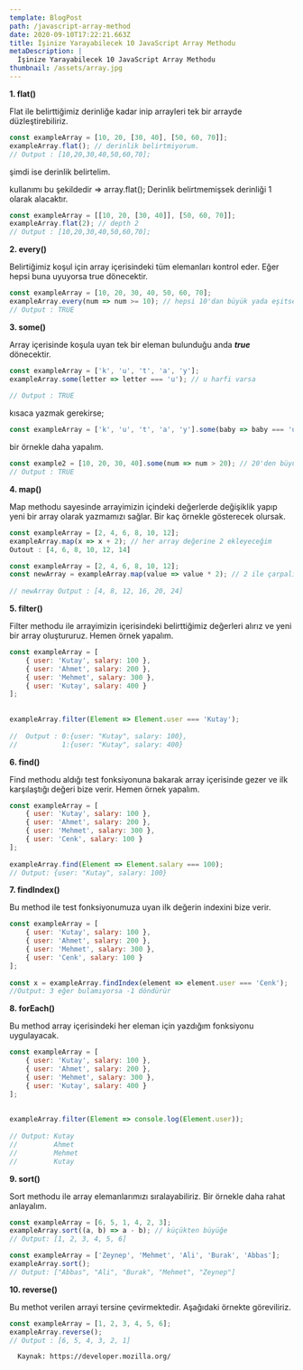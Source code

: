 ```yaml
---
template: BlogPost
path: /javascript-array-method
date: 2020-09-10T17:22:21.663Z
title: İşinize Yarayabilecek 10 JavaScript Array Methodu
metaDescription: |
  İşinize Yarayabilecek 10 JavaScript Array Methodu
thumbnail: /assets/array.jpg
---
```

**1. flat()**

Flat ile belirttiğimiz derinliğe kadar inip arrayleri tek bir arrayde düzleştirebiliriz.

```javascript
const exampleArray = [10, 20, [30, 40], [50, 60, 70]];
exampleArray.flat(); // derinlik belirtmiyorum. 
// Output : [10,20,30,40,50,60,70];
```



şimdi ise derinlik belirtelim.

kullanımı bu şekildedir => array.flat(<depth>); Derinlik belirtmemişsek derinliği 1 olarak alacaktır.



```javascript
const exampleArray = [[10, 20, [30, 40]], [50, 60, 70]];
exampleArray.flat(2); // depth 2 
// Output : [10,20,30,40,50,60,70];
```



**2. every()**

Belirtiğimiz koşul için array içerisindeki tüm elemanları kontrol eder. Eğer hepsi buna uyuyorsa true dönecektir.



```javascript
const exampleArray = [10, 20, 30, 40, 50, 60, 70];
exampleArray.every(num => num >= 10); // hepsi 10'dan büyük yada eşitse
// Output : TRUE
```



**3. some()**

Array içerisinde koşula uyan tek bir eleman bulunduğu anda ***true*** dönecektir.



```javascript
const exampleArray = ['k', 'u', 't', 'a', 'y'];
exampleArray.some(letter => letter === 'u'); // u harfi varsa
 
// Output : TRUE
```



kısaca yazmak gerekirse;

```javascript
const exampleArray = ['k', 'u', 't', 'a', 'y'].some(baby => baby === 'u');

```



bir örnekle daha yapalım.



```javascript
const example2 = [10, 20, 30, 40].some(num => num > 20); // 20'den büyük numara varsa
// Output : TRUE
```



**4. map()**

Map methodu sayesinde arrayimizin içindeki değerlerde değişiklik yapıp yeni bir array olarak yazmamızı sağlar. Bir kaç örnekle gösterecek olursak.



```javascript
const exampleArray = [2, 4, 6, 8, 10, 12];
exampleArray.map(x => x + 2); // her array değerine 2 ekleyeceğim
Outout : [4, 6, 8, 10, 12, 14]
```

```javascript
const exampleArray = [2, 4, 6, 8, 10, 12];
const newArray = exampleArray.map(value => value * 2); // 2 ile çarpalım
 
// newArray Output : [4, 8, 12, 16, 20, 24]
```



**5. filter()**

Filter methodu ile arrayimizin içerisindeki belirttiğimiz değerleri alırız ve yeni bir array oluştururuz. Hemen örnek yapalım.

```javascript
const exampleArray = [
    { user: 'Kutay', salary: 100 },
    { user: 'Ahmet', salary: 200 },
    { user: 'Mehmet', salary: 300 },
    { user: 'Kutay', salary: 400 }
];
 
 
exampleArray.filter(Element => Element.user === 'Kutay');
 
//  Output : 0:{user: "Kutay", salary: 100},
//           1:{user: "Kutay", salary: 400}
```



**6. find()**

Find methodu aldığı test fonksiyonuna bakarak array içerisinde gezer ve ilk karşılaştığı değeri bize verir. Hemen örnek yapalım.



```javascript
const exampleArray = [
    { user: 'Kutay', salary: 100 },
    { user: 'Ahmet', salary: 200 },
    { user: 'Mehmet', salary: 300 },
    { user: 'Cenk', salary: 100 }
];
 
exampleArray.find(Element => Element.salary === 100);
// Output: {user: "Kutay", salary: 100}
```



**7. findIndex()**

Bu method ile test fonksiyonumuza uyan ilk değerin indexini bize verir.

```javascript
const exampleArray = [
    { user: 'Kutay', salary: 100 },
    { user: 'Ahmet', salary: 200 },
    { user: 'Mehmet', salary: 300 },
    { user: 'Cenk', salary: 100 }
];
 
const x = exampleArray.findIndex(element => element.user === 'Cenk');
//Output: 3 eğer bulamıyorsa -1 döndürür
```



**8. forEach()**

Bu method array içerisindeki her eleman için yazdığım fonksiyonu uygulayacak.

```javascript
const exampleArray = [
    { user: 'Kutay', salary: 100 },
    { user: 'Ahmet', salary: 200 },
    { user: 'Mehmet', salary: 300 },
    { user: 'Kutay', salary: 400 }
];
 
 
exampleArray.filter(Element => console.log(Element.user));
 
// Output: Kutay
//         Ahmet
//         Mehmet
//         Kutay
```



**9. sort()**

Sort methodu ile array elemanlarımızı sıralayabiliriz. Bir örnekle daha rahat anlayalım.

```javascript
const exampleArray = [6, 5, 1, 4, 2, 3];
exampleArray.sort((a, b) => a - b); // küçükten büyüğe 
// Output: [1, 2, 3, 4, 5, 6]
```

```javascript
const exampleArray = ['Zeynep', 'Mehmet', 'Ali', 'Burak', 'Abbas'];
exampleArray.sort();
// Output: ["Abbas", "Ali", "Burak", "Mehmet", "Zeynep"]
```



**10. reverse()**

Bu methot verilen arrayi tersine çevirmektedir. Aşağıdaki örnekte göreviliriz.

```javascript
const exampleArray = [1, 2, 3, 4, 5, 6];
exampleArray.reverse();
// Output : [6, 5, 4, 3, 2, 1]
```

```
  Kaynak: https://developer.mozilla.org/
```
